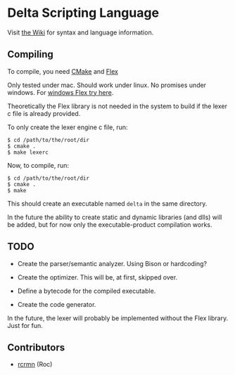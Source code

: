 # Delta Scripting Language

Visit [the Wiki](https://github.com/rcrmn/delta-script/wiki) for syntax and language information.


## Compiling

To compile, you need [CMake](http://www.cmake.org/) and [Flex](http://flex.sourceforge.net/)

Only tested under mac. Should work under linux. No promises under windows. For [windows Flex try here](http://gnuwin32.sourceforge.net/packages/flex.htm).

Theoretically the Flex library is not needed in the system to build if the lexer c file is already provided.

To only create the lexer engine c file, run:
```
$ cd /path/to/the/root/dir
$ cmake .
$ make lexerc
```

Now, to compile, run:
```
$ cd /path/to/the/root/dir
$ cmake .
$ make
```

This should create an executable named `delta` in the same directory.


In the future the ability to create static and dynamic libraries (and dlls) will be added, but for now only the executable-product compilation works.


## TODO

 * Create the parser/semantic analyzer. Using Bison or hardcoding?

 * Create the optimizer. This will be, at first, skipped over.

 * Define a bytecode for the compiled executable.

 * Create the code generator.


In the future, the lexer will probably be implemented without the Flex library. Just for fun.


## Contributors

 * [rcrmn](https://github.com/rcrmn) (Roc)


